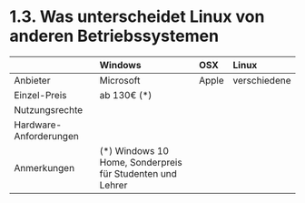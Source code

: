 # 1.3. Was unterscheidet Linux von anderen Betriebssystemen

|  | Windows | OSX | Linux |
| :--- | :--- | :--- | :--- |
| Anbieter | Microsoft | Apple | verschiedene |
| Einzel-Preis | ab 130€ \(\*\) |  |  |
| Nutzungsrechte |  |  |  |
| Hardware-Anforderungen |  |  |  |
| Anmerkungen | \(\*\) Windows 10 Home, Sonderpreis für Studenten und Lehrer |  |  |



